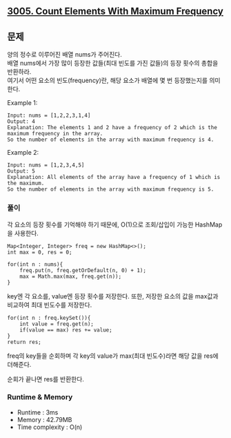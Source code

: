 [3005. Count Elements With Maximum Frequency](https://leetcode.com/problems/count-elements-with-maximum-frequency/description/)
---

## 문제
양의 정수로 이루어진 배열 nums가 주어진다.<br>
배열 nums에서 가장 많이 등장한 값들(최대 빈도를 가진 값들)의 등장 횟수의 총합을 반환하라. <br>
여기서 어떤 요소의 빈도(frequency)란, 해당 요소가 배열에 몇 번 등장했는지를 의미한다.

Example 1:
```
Input: nums = [1,2,2,3,1,4]
Output: 4
Explanation: The elements 1 and 2 have a frequency of 2 which is the maximum frequency in the array.
So the number of elements in the array with maximum frequency is 4.
```
Example 2:
```
Input: nums = [1,2,3,4,5]
Output: 5
Explanation: All elements of the array have a frequency of 1 which is the maximum.
So the number of elements in the array with maximum frequency is 5.
```

### 풀이
각 요소의 등장 횟수를 기억해야 하기 때문에, O(1)으로 조회/삽입이 가능한 HashMap을 사용한다.

```
Map<Integer, Integer> freq = new HashMap<>();
int max = 0, res = 0;

for(int n : nums){
    freq.put(n, freq.getOrDefault(n, 0) + 1);
    max = Math.max(max, freq.get(n));
}
```
key엔 각 요소를, value엔 등장 횟수를 저장한다. 또한, 저장한 요소의 값을 max값과 비교하여 최대 빈도수를 저장한다.

```
for(int n : freq.keySet()){
    int value = freq.get(n);
    if(value == max) res += value; 
}
return res;
```
freq의 key들을 순회하며 각 key의 value가 max(최대 빈도수)라면 해당 값을 res에 더해준다.

순회가 끝나면 res를 반환한다.

### Runtime & Memory
- Runtime
    : 3ms
- Memory
    : 42.79MB
- Time complexity
    : O(n)